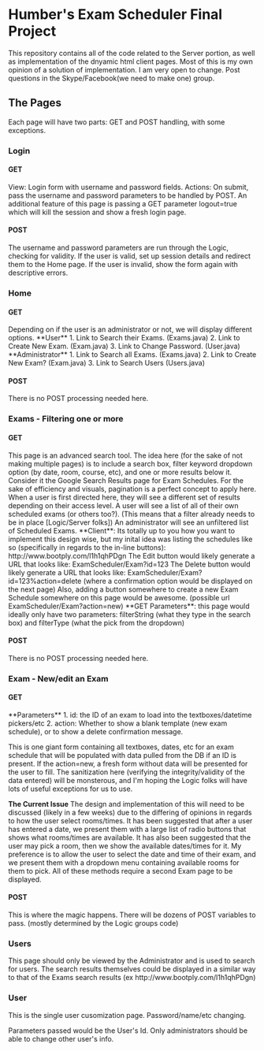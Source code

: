 <h1>Humber's Exam Scheduler Final Project</h1>
This repository contains all of the code related to the Server portion, as well as implementation of the dnyamic html client pages.
Most of this is my own opinion of a solution of implementation. I am very open to change. Post questions in the Skype/Facebook(we need to make one) group.

<h2>The Pages</h2>
Each page will have two parts: GET and POST handling, with some exceptions.

<h3>Login</h3>
<h4>GET</h4>
View: Login form with username and password fields.
Actions: On submit, pass the username and password parameters to be handled by POST.
An additional feature of this page is passing a GET parameter logout=true which will kill the session and show a fresh login page.

<h4>POST</h4>
The username and password parameters are run through the Logic, checking for validity.
If the user is valid, set up session details and redirect them to the Home page.
If the user is invalid, show the form again with descriptive errors.

<h3>Home</h3>
<h4>GET</h4>
Depending on if the user is an administrator or not, we will display different options.
**User**
1. Link to Search their Exams. (Exams.java)
2. Link to Create New Exam. (Exam.java)
3. Link to Change Password. (User.java)
**Administrator**
1. Link to Search all Exams. (Exams.java)
2. Link to Create New Exam? (Exam.java)
3. Link to Search Users (Users.java)
<h4>POST</h4>
There is no POST processing needed here.

<h3>Exams - Filtering one or more</h3>
<h4>GET</h4>
This page is an advanced search tool. The idea here (for the sake of not making multiple pages) is to include a search box, filter keyword dropdown option (by date, room, course, etc), and one or more results below it. Consider it the Google Search Results page for Exam Schedules. For the sake of efficiency and visuals, pagination is a perfect concept to apply here.
When a user is first directed here, they will see a different set of results depending on their access level. A user will see a list of all of their own scheduled exams (or others too?). (This means that a filter already needs to be in place [Logic/Server folks])
An administrator will see an unfiltered list of Scheduled Exams.
**Client**: Its totally up to you how you want to implement this design wise, but my inital idea was listing the schedules like so (specifically in regards to the in-line buttons): http://www.bootply.com/l1h1qhPDgn
The Edit button would likely generate a URL that looks like: ExamScheduler/Exam?id=123
The Delete button would likely generate a URL that looks like: ExamScheduler/Exam?id=123%action=delete (where a confirmation option would be displayed on the next page)
Also, adding a button somewhere to create a new Exam Schedule somewhere on this page would be awesome. (possible url ExamScheduler/Exam?action=new)
**GET Parameters**: this page would ideally only have two parameters: filterString (what they type in the search box) and filterType (what the pick from the dropdown)

<h4>POST</h4>
There is no POST processing needed here.

<h3>Exam - New/edit an Exam</h3>
<h4>GET</h4>
**Parameters**
1. id: the ID of an exam to load into the textboxes/datetime pickers/etc
2. action: Whether to show a blank template (new exam schedule), or to show a delete confirmation message.

This is one giant form containing all textboxes, dates, etc for an exam schedule that will be populated with data pulled from the DB if an ID is present. If the action=new, a fresh form without data will be presented for the user to fill.
The sanitization here (verifying the integrity/validity of the data entered) will be monsterous, and I'm hoping the Logic folks will have lots of useful exceptions for us to use.

**The Current Issue** The design and implementation of this will need to be discussed (likely in a few weeks) due to the differing of opinions in regards to how the user select rooms/times. It has been suggested that after a user has entered a date, we present them with a large list of radio buttons that shows what rooms/times are available. It has also been suggested that the user may pick a room, then we show the available dates/times for it. My preference is to allow the user to select the date and time of their exam, and we present them with a dropdown menu containing available rooms for them to pick. All of these methods require a second Exam page to be displayed.

<h4>POST</h4>
This is where the magic happens. There will be dozens of POST variables to pass. (mostly determined by the Logic groups code)


<h3>Users</h3>
This page should only be viewed by the Administrator and is used to search for users. The search results themselves could be displayed in a similar way to that of the Exams search results (ex http://www.bootply.com/l1h1qhPDgn)

<h3>User</h3>
This is the single user cusomization page. Password/name/etc changing.

Parameters passed would be the User's Id. Only administrators should be able to change other user's info.


